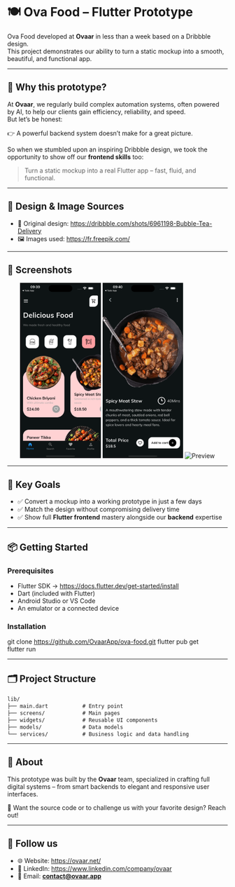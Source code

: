 # 🍽️ Ova Food – Flutter Prototype

Ova Food developed at **Ovaar** in less than a week based on a Dribbble design.  
This project demonstrates our ability to turn a static mockup into a smooth, beautiful, and functional app.

---

## 🧠 Why this prototype?

At **Ovaar**, we regularly build complex automation systems, often powered by AI, to help our clients gain efficiency,
reliability, and speed.  
But let’s be honest:

👉 A powerful backend system doesn’t make for a great picture.

So when we stumbled upon an inspiring Dribbble design, we took the opportunity to show off our **frontend skills** too:

> Turn a static mockup into a real Flutter app – fast, fluid, and functional.

---

## 🎨 Design & Image Sources

- 🎨 Original design: https://dribbble.com/shots/6961198-Bubble-Tea-Delivery
- 🖼️ Images used: https://fr.freepik.com/

---

## 📸 Screenshots

<div align="center">
  <img src="assets/screenshots/home.png" alt="Home" height="400"/>
  <img src="assets/screenshots/detail.png" alt="Detail" height="400"/>
  <img src="assets/screenshots/preview.gif" alt="Preview" height="400"/>
</div>

---

## 🚀 Key Goals

- ✅ Convert a mockup into a working prototype in just a few days
- ✅ Match the design without compromising delivery time
- ✅ Show full **Flutter frontend** mastery alongside our **backend** expertise

---

## 📦 Getting Started

### Prerequisites

- Flutter SDK → https://docs.flutter.dev/get-started/install
- Dart (included with Flutter)
- Android Studio or VS Code
- An emulator or a connected device

### Installation

git clone https://github.com/OvaarApp/ova-food.git
flutter pub get  
flutter run

---

## 🗂 Project Structure

```
lib/  
├── main.dart           # Entry point  
├── screens/            # Main pages  
├── widgets/            # Reusable UI components  
├── models/             # Data models  
└── services/           # Business logic and data handling
```

---

## 🙌 About

This prototype was built by the **Ovaar** team, specialized in crafting full digital systems – from smart backends to
elegant and responsive user interfaces.

💬 Want the source code or to challenge us with your favorite design? Reach out!

---

## 🔗 Follow us

- 🌐 Website: https://ovaar.net/
- 💼 LinkedIn: https://www.linkedin.com/company/ovaar
- 📧 Email: **contact@ovaar.app**
